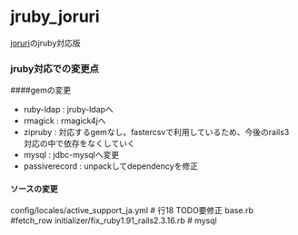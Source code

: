 # jruby_joruri
[joruri](http://joruri.org)のjruby対応版

### jruby対応での変更点

####gemの変更
* ruby-ldap : jruby-ldapへ  
* rmagick   : rmagick4jへ
* zipruby   : 対応するgemなし。fastercsvで利用しているため、今後のrails3対応の中で依存をなくしていく
* mysql     : jdbc-mysqlへ変更
* passiverecord : unpackしてdependencyを修正

#### ソースの変更
config/locales/active_support_ja.yml # 行18 TODO要修正
base.rb #fetch_row 
initializer/fix_ruby1.91_rails2.3.16.rb # mysql